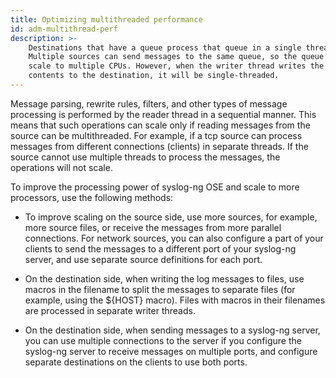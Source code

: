 ```yaml
---
title: Optimizing multithreaded performance
id: adm-multithread-perf
description: >-
    Destinations that have a queue process that queue in a single thread.
    Multiple sources can send messages to the same queue, so the queue can
    scale to multiple CPUs. However, when the writer thread writes the queue
    contents to the destination, it will be single-threaded.
---
```


Message parsing, rewrite rules, filters, and other types of message
processing is performed by the reader thread in a sequential manner.
This means that such operations can scale only if reading messages from
the source can be multithreaded. For example, if a tcp source can
process messages from different connections (clients) in separate
threads. If the source cannot use multiple threads to process the
messages, the operations will not scale.

To improve the processing power of syslog-ng OSE and scale to more
processors, use the following methods:

- To improve scaling on the source side, use more sources, for
    example, more source files, or receive the messages from more
    parallel connections. For network sources, you can also configure a
    part of your clients to send the messages to a different port of
    your syslog-ng server, and use separate source definitions for each
    port.

- On the destination side, when writing the log messages to files, use
    macros in the filename to split the messages to separate files (for
    example, using the ${HOST} macro). Files with macros in their
    filenames are processed in separate writer threads.

- On the destination side, when sending messages to a syslog-ng
    server, you can use multiple connections to the server if you
    configure the syslog-ng server to receive messages on multiple
    ports, and configure separate destinations on the clients to use
    both ports.
